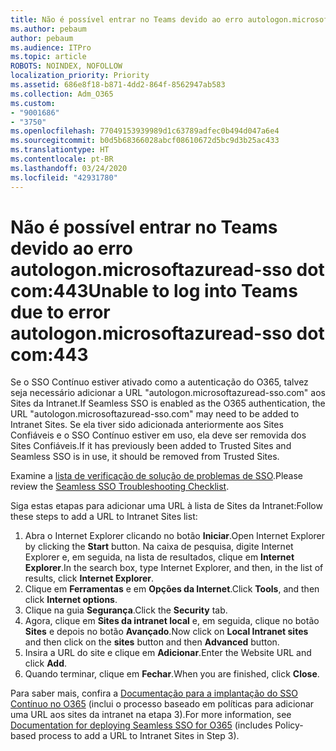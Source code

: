 ```yaml
---
title: Não é possível entrar no Teams devido ao erro autologon.microsoftazuread-sso.com:443
ms.author: pebaum
author: pebaum
ms.audience: ITPro
ms.topic: article
ROBOTS: NOINDEX, NOFOLLOW
localization_priority: Priority
ms.assetid: 686e8f18-b871-4dd2-864f-8562947ab583
ms.collection: Adm_O365
ms.custom:
- "9001686"
- "3750"
ms.openlocfilehash: 77049153939989d1c63789adfec0b494d047a6e4
ms.sourcegitcommit: b0d5b68366028abcf08610672d5bc9d3b25ac433
ms.translationtype: HT
ms.contentlocale: pt-BR
ms.lasthandoff: 03/24/2020
ms.locfileid: "42931780"
---
```

# <a name="unable-to-log-into-teams-due-to-error-autologonmicrosoftazuread-sso-dot-com443"></a><span data-ttu-id="b5dfa-102">Não é possível entrar no Teams devido ao erro autologon.microsoftazuread-sso dot com:443</span><span class="sxs-lookup"><span data-stu-id="b5dfa-102">Unable to log into Teams due to error autologon.microsoftazuread-sso dot com:443</span></span>

<span data-ttu-id="b5dfa-103">Se o SSO Contínuo estiver ativado como a autenticação do O365, talvez seja necessário adicionar a URL "autologon.microsoftazuread-sso.com" aos Sites da Intranet.</span><span class="sxs-lookup"><span data-stu-id="b5dfa-103">If Seamless SSO is enabled as the O365 authentication, the URL "autologon.microsoftazuread-sso.com" may need to be added to Intranet Sites.</span></span>  <span data-ttu-id="b5dfa-104">Se ela tiver sido adicionada anteriormente aos Sites Confiáveis e o SSO Contínuo estiver em uso, ela deve ser removida dos Sites Confiáveis.</span><span class="sxs-lookup"><span data-stu-id="b5dfa-104">If it has previously been added to Trusted Sites  and Seamless SSO is in use, it should be removed from Trusted Sites.</span></span>

<span data-ttu-id="b5dfa-105">Examine a [lista de verificação de solução de problemas de SSO](https://docs.microsoft.com/azure/active-directory/hybrid/tshoot-connect-sso#troubleshooting-checklist).</span><span class="sxs-lookup"><span data-stu-id="b5dfa-105">Please review the [Seamless SSO Troubleshooting Checklist](https://docs.microsoft.com/azure/active-directory/hybrid/tshoot-connect-sso#troubleshooting-checklist).</span></span>

<span data-ttu-id="b5dfa-106">Siga estas etapas para adicionar uma URL à lista de Sites da Intranet:</span><span class="sxs-lookup"><span data-stu-id="b5dfa-106">Follow these steps to add a URL to Intranet Sites list:</span></span>

1. <span data-ttu-id="b5dfa-107">Abra o Internet Explorer clicando no botão **Iniciar**.</span><span class="sxs-lookup"><span data-stu-id="b5dfa-107">Open Internet Explorer by clicking the **Start** button.</span></span> <span data-ttu-id="b5dfa-108">Na caixa de pesquisa, digite Internet Explorer e, em seguida, na lista de resultados, clique em **Internet Explorer**.</span><span class="sxs-lookup"><span data-stu-id="b5dfa-108">In the search box, type Internet Explorer, and then, in the list of results, click **Internet Explorer**.</span></span>
2. <span data-ttu-id="b5dfa-109">Clique em **Ferramentas** e em **Opções da Internet**.</span><span class="sxs-lookup"><span data-stu-id="b5dfa-109">Click **Tools**, and then click **Internet options**.</span></span>
3. <span data-ttu-id="b5dfa-110">Clique na guia **Segurança**.</span><span class="sxs-lookup"><span data-stu-id="b5dfa-110">Click the **Security** tab.</span></span>
4. <span data-ttu-id="b5dfa-111">Agora, clique em **Sites da intranet local** e, em seguida, clique no botão **Sites** e depois no botão **Avançado**.</span><span class="sxs-lookup"><span data-stu-id="b5dfa-111">Now click on **Local Intranet sites** and then click on the **sites** button and then **Advanced** button.</span></span>
5. <span data-ttu-id="b5dfa-112">Insira a URL do site e clique em **Adicionar**.</span><span class="sxs-lookup"><span data-stu-id="b5dfa-112">Enter the Website URL and click **Add**.</span></span>
6. <span data-ttu-id="b5dfa-113">Quando terminar, clique em **Fechar**.</span><span class="sxs-lookup"><span data-stu-id="b5dfa-113">When you are finished, click **Close**.</span></span>

<span data-ttu-id="b5dfa-114">Para saber mais, confira a [Documentação para a implantação do SSO Contínuo no O365](https://docs.microsoft.com/azure/active-directory/hybrid/how-to-connect-sso-quick-start) (inclui o processo baseado em políticas para adicionar uma URL aos sites da intranet na etapa 3).</span><span class="sxs-lookup"><span data-stu-id="b5dfa-114">For more information, see [Documentation for deploying Seamless SSO for O365](https://docs.microsoft.com/azure/active-directory/hybrid/how-to-connect-sso-quick-start) (includes Policy-based process to add a URL to Intranet Sites in Step 3).</span></span>
